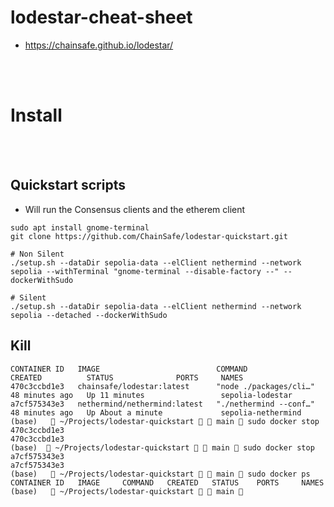 # lodestar-cheat-sheet
- https://chainsafe.github.io/lodestar/

<br><br>

# Install

<br><br>

## Quickstart scripts
- Will run the Consensus clients and the etherem client
```shell
sudo apt install gnome-terminal
git clone https://github.com/ChainSafe/lodestar-quickstart.git

# Non Silent
./setup.sh --dataDir sepolia-data --elClient nethermind --network sepolia --withTerminal "gnome-terminal --disable-factory --" --dockerWithSudo

# Silent
./setup.sh --dataDir sepolia-data --elClient nethermind --network sepolia --detached --dockerWithSudo
```

## Kill
```(base)  ✘   ~/Projects/lodestar-quickstart   main  sudo docker ps              
CONTAINER ID   IMAGE                          COMMAND                  CREATED          STATUS              PORTS     NAMES
470c3ccbd1e3   chainsafe/lodestar:latest      "node ./packages/cli…"   48 minutes ago   Up 11 minutes                 sepolia-lodestar
a7cf575343e3   nethermind/nethermind:latest   "./nethermind --conf…"   48 minutes ago   Up About a minute             sepolia-nethermind
(base)    ~/Projects/lodestar-quickstart   main  sudo docker stop 470c3ccbd1e3
470c3ccbd1e3
(base)   ~/Projects/lodestar-quickstart   main  sudo docker stop a7cf575343e3 
a7cf575343e3
(base)    ~/Projects/lodestar-quickstart   main  sudo docker ps                
CONTAINER ID   IMAGE     COMMAND   CREATED   STATUS    PORTS     NAMES
(base)    ~/Projects/lodestar-quickstart   main  
                                                    
```
